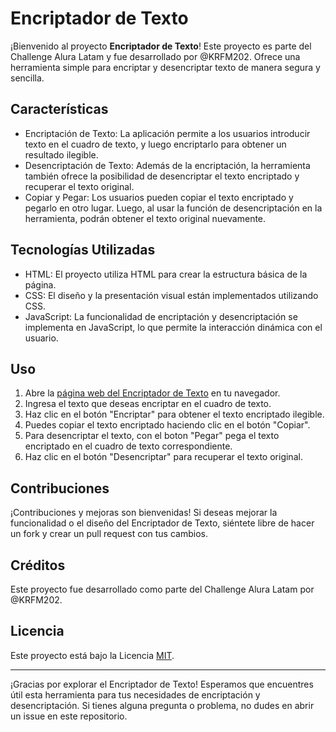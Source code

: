 # Encriptador de Texto

¡Bienvenido al proyecto **Encriptador de Texto**! Este proyecto es parte del Challenge Alura Latam y fue desarrollado por @KRFM202. Ofrece una herramienta simple para encriptar y desencriptar texto de manera segura y sencilla.

## Características

- Encriptación de Texto: La aplicación permite a los usuarios introducir texto en el cuadro de texto, y luego encriptarlo para obtener un resultado ilegible.
- Desencriptación de Texto: Además de la encriptación, la herramienta también ofrece la posibilidad de desencriptar el texto encriptado y recuperar el texto original.
- Copiar y Pegar: Los usuarios pueden copiar el texto encriptado y pegarlo en otro lugar. Luego, al usar la función de desencriptación en la herramienta, podrán obtener el texto original nuevamente.

## Tecnologías Utilizadas

- HTML: El proyecto utiliza HTML para crear la estructura básica de la página.
- CSS: El diseño y la presentación visual están implementados utilizando CSS.
- JavaScript: La funcionalidad de encriptación y desencriptación se implementa en JavaScript, lo que permite la interacción dinámica con el usuario.

## Uso

1. Abre la [página web del Encriptador de Texto](https://krfm202.github.io/Encriptador-de-texto/) en tu navegador.
2. Ingresa el texto que deseas encriptar en el cuadro de texto.
3. Haz clic en el botón "Encriptar" para obtener el texto encriptado ilegible.
4. Puedes copiar el texto encriptado haciendo clic en el botón "Copiar".
5. Para desencriptar el texto, con el boton "Pegar" pega el texto encriptado en el cuadro de texto correspondiente.
6. Haz clic en el botón "Desencriptar" para recuperar el texto original.

## Contribuciones

¡Contribuciones y mejoras son bienvenidas! Si deseas mejorar la funcionalidad o el diseño del Encriptador de Texto, siéntete libre de hacer un fork y crear un pull request con tus cambios.

## Créditos

Este proyecto fue desarrollado como parte del Challenge Alura Latam por @KRFM202.

## Licencia

Este proyecto está bajo la Licencia [MIT](LICENSE).

---

¡Gracias por explorar el Encriptador de Texto! Esperamos que encuentres útil esta herramienta para tus necesidades de encriptación y desencriptación. Si tienes alguna pregunta o problema, no dudes en abrir un issue en este repositorio.
